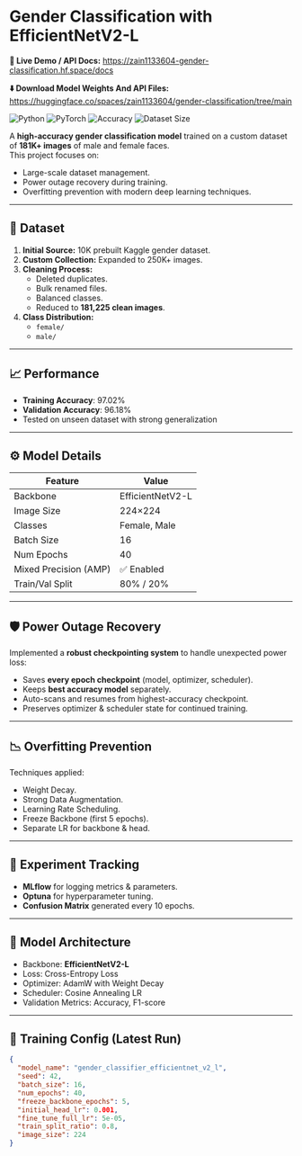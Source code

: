 # Gender Classification with EfficientNetV2-L

**🚀 Live Demo / API Docs:** https://zain1133604-gender-classification.hf.space/docs

**⬇️ Download Model Weights And API Files:** https://huggingface.co/spaces/zain1133604/gender-classification/tree/main

![Python](https://img.shields.io/badge/Python-3.11-blue)
![PyTorch](https://img.shields.io/badge/PyTorch-2.2%2B-red)
![Accuracy](https://img.shields.io/badge/Accuracy-96.18%25-green)
![Dataset Size](https://img.shields.io/badge/Dataset-181K%2B%20images-orange)

A **high-accuracy gender classification model** trained on a custom dataset of **181K+ images** of male and female faces.  
This project focuses on:
- Large-scale dataset management.
- Power outage recovery during training.
- Overfitting prevention with modern deep learning techniques.

---

## 📂 Dataset

1. **Initial Source:** 10K prebuilt Kaggle gender dataset.
2. **Custom Collection:** Expanded to 250K+ images.
3. **Cleaning Process:**
   - Deleted duplicates.
   - Bulk renamed files.
   - Balanced classes.
   - Reduced to **181,225 clean images**.
4. **Class Distribution:**
   - `female/`
   - `male/`

---

## 📈 Performance
- **Training Accuracy**: 97.02%  
- **Validation Accuracy**: 96.18%  
- Tested on unseen dataset with strong generalization 

---

## ⚙️ Model Details

| Feature                  | Value                          |
|--------------------------|--------------------------------|
| Backbone                 | EfficientNetV2-L               |
| Image Size               | 224×224                        |
| Classes                  | Female, Male                   |
| Batch Size               | 16                             |
| Num Epochs               | 40                             |
| Mixed Precision (AMP)    | ✅ Enabled                      |
| Train/Val Split          | 80% / 20%                      |

---

## 🛡️ Power Outage Recovery

Implemented a **robust checkpointing system** to handle unexpected power loss:
- Saves **every epoch checkpoint** (model, optimizer, scheduler).
- Keeps **best accuracy model** separately.
- Auto-scans and resumes from highest-accuracy checkpoint.
- Preserves optimizer & scheduler state for continued training.

---

## 📉 Overfitting Prevention

Techniques applied:
- Weight Decay.
- Strong Data Augmentation.
- Learning Rate Scheduling.
- Freeze Backbone (first 5 epochs).
- Separate LR for backbone & head.

---

## 📝 Experiment Tracking

- **MLflow** for logging metrics & parameters.
- **Optuna** for hyperparameter tuning.
- **Confusion Matrix** generated every 10 epochs.

---

## 🧠 Model Architecture
- Backbone: **EfficientNetV2-L**  
- Loss: Cross-Entropy Loss  
- Optimizer: AdamW with Weight Decay  
- Scheduler: Cosine Annealing LR  
- Validation Metrics: Accuracy, F1-score  

---

## 🔧 Training Config (Latest Run)

```json
{
  "model_name": "gender_classifier_efficientnet_v2_l",
  "seed": 42,
  "batch_size": 16,
  "num_epochs": 40,
  "freeze_backbone_epochs": 5,
  "initial_head_lr": 0.001,
  "fine_tune_full_lr": 5e-05,
  "train_split_ratio": 0.8,
  "image_size": 224
}
